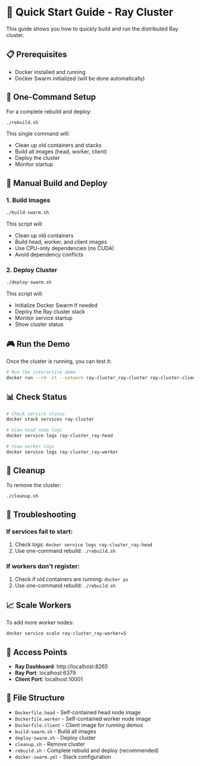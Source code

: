 # 🚀 Quick Start Guide - Ray Cluster

This guide shows you how to quickly build and run the distributed Ray cluster.

## 📋 Prerequisites

- Docker installed and running
- Docker Swarm initialized (will be done automatically)

## 🎯 One-Command Setup

For a complete rebuild and deploy:

```bash
./rebuild.sh
```

This single command will:
- Clean up old containers and stacks
- Build all images (head, worker, client)
- Deploy the cluster
- Monitor startup

## 🔨 Manual Build and Deploy

### 1. Build Images
```bash
./build-swarm.sh
```

This script will:
- Clean up old containers
- Build head, worker, and client images
- Use CPU-only dependencies (no CUDA)
- Avoid dependency conflicts

### 2. Deploy Cluster
```bash
./deploy-swarm.sh
```

This script will:
- Initialize Docker Swarm if needed
- Deploy the Ray cluster stack
- Monitor service startup
- Show cluster status

## 🎮 Run the Demo

Once the cluster is running, you can test it:

```bash
# Run the interactive demo
docker run --rm -it --network ray-cluster_ray-cluster ray-cluster-client:latest
```

## 📊 Check Status

```bash
# Check service status
docker stack services ray-cluster

# View head node logs
docker service logs ray-cluster_ray-head

# View worker logs
docker service logs ray-cluster_ray-worker
```

## 🧹 Cleanup

To remove the cluster:

```bash
./cleanup.sh
```

## 🔧 Troubleshooting

### If services fail to start:
1. Check logs: `docker service logs ray-cluster_ray-head`
2. Use one-command rebuild: `./rebuild.sh`

### If workers don't register:
1. Check if old containers are running: `docker ps`
2. Use one-command rebuild: `./rebuild.sh`

## 📈 Scale Workers

To add more worker nodes:

```bash
docker service scale ray-cluster_ray-worker=5
```

## 🔗 Access Points

- **Ray Dashboard**: http://localhost:8265
- **Ray Port**: localhost:6379
- **Client Port**: localhost:10001

## 📁 File Structure

- `Dockerfile.head` - Self-contained head node image
- `Dockerfile.worker` - Self-contained worker node image  
- `Dockerfile.client` - Client image for running demos
- `build-swarm.sh` - Build all images
- `deploy-swarm.sh` - Deploy cluster
- `cleanup.sh` - Remove cluster
- `rebuild.sh` - Complete rebuild and deploy (recommended)
- `docker-swarm.yml` - Stack configuration 